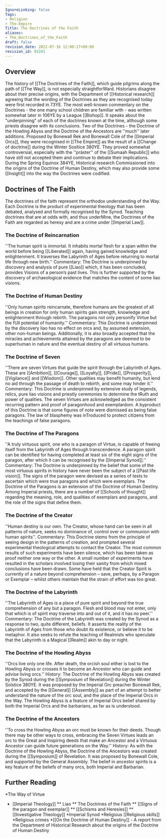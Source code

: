 ```yaml
---
IgnoreLinking: false
Tags:
- Religion
- The-Empire
Title: The Doctrines of the Faith
aliases:
- The_Doctrines_of_the_Faith
draft: false
revision_date: 2022-07-16 12:00:17+00:00
revision_id: 93241
---
```


## Overview
The history of [[The Doctrines of the Faith]], which guide pilgrims along the path of [[The Way]], is not especially straightforWard. Historians disagree about their precise origins, with the Department of [[Historical research]] agreeing that the wording of the Doctrines as they are recognised today were first recorded in 73YE. The most well-known commentary on the Doctrines - the one many school children are familiar with - was written somewhat later in 106YE by a League [[Bishop]]. It speaks about the "underpinning" of each of the doctrines known at the time, although some priests disagree with its conclusions.
Two of the Doctrines - the Doctrine of the Howling Abyss and the Doctrine of the Ancestors are ''much'' later additions. Proposed by Bonewall Rek and Bonewall Cole of the [[Imperial Orcs]], they were recognised in [[The Empire]] as the result of a [[Change of doctrine]] during the Winter Sosltice 380YE. They proved somewhat controversial, especially with the ''präster'' of the [[Sumaah Republic]] who have still not accepted them and continue to debate their implications.
During the Spring Equinox 384YE, Historical research Commissioned into the origins of the Doctrine of Human Destiny, which may also provide some [[Insight]] into the way the Doctrines were codified.
## Doctrines of The Faith
The doctrines of the faith represent the orthodox understanding of the Way. Each Doctrine is the product of experimental theology that has been debated, analysed and formally recognised by the Synod. Teaching doctrines that are at odds with, and thus underMine, the Doctrines of the Faith are regarded as heresy and are a crime under [[Imperial Law]].
### The Doctrine of Reincarnation
''The human spirit is immortal. It inhabits mortal flesh for a span within the world before being [[Liberated]] again, having gained knowledge and enlightenment. It traverses the Labyrinth of Ages before returning to mortal life through new birth.''
Commentary: The Doctrine is underpinned by discovery and analysis of pure [[Liao]] which, it has been concluded, provides Visions of a person’s past lives. This is further supported by the discovery of archaeological evidence that matches the content of some liao visions.
### The Doctrine of Human Destiny
''Only human spirits reincarnate, therefore humans are the greatest of all beings in creation for only human spirits gain strength, knowledge and enlightenment through rebirth. The paragons not only personify Virtue but the fUll potential of humanity.''
Commentary: This Doctrine is underpinned by the discovery liao has no effect on orcs and, by assumed extension, other non-human beings. Additionally, it is also broadly accepted that the miracles and achievements attained by the paragons are deemed to be superhuman in nature and the eventual destiny of all virtuous humans.
### The Doctrine of Seven
''There are seven Virtues that guide the spirit through the Labyrinth of Ages. These are [[Ambition]], [[Courage]], [[Loyalty]], [[Pride]], [[Prosperity]], [[Vigilance]] and [[Wisdom]]. Other qualities may benefit humanity, but lend no aid through the passage of death to rebirth, and some may hinder it.''
Commentary: This Doctrine is underpinned by extensive study of legends, relics, pure liao visions and priestly ceremonies to determine the tRuth and power of qualities. The seven Virtues are acknowledged as the consistent recurring pattern and proof of paragonhood and exemplardom. A byproduct of this Doctrine is that some figures of note were dismissed as being false paragons. The law of blasphemy was inTroduced to protect citizens from the teachings of false paragons.
### The Doctrine of The Paragons
''A truly virtuous spirit, one who is a paragon of Virtue, is capable of freeing itself from the Labyrinth of Ages through transcendence. A paragon spirit can be identified for having completed at least six of the eight signs of the paragon, after which it can be recognised by the [[Imperial Synod]].''
Commentary: The Doctrine is underpinned by the belief that some of the most virtuous spirits in history have never been the subject of a [[Past life vision]]. The signs of the paragon were devised as a series of tests to ascertain which were true paragons and which were exemplars. The Doctrine of the Paragons is an extension of the Doctrine of Human Destiny.
Among Imperial priests, there are a number of [[Schools of thought]] regarding the meaning, role, and qualities of exemplars and paragons, and the role of the signs that define them.
### The Doctrine of the Creator
''Human destiny is our own. The Creator, whose hand can be seen in all patterns of nature, seeks no dominance of, control over or communion with human spirits''.
Commentary: This Doctrine stems from the principle of seeing design in the patterns of creation, and prompted several experimental theological attempts to contact the Creator. The most common results of such experiments have been silence, which has been taken as proof neither one way or the other. A small number of experiments have resulted in the scholars involved losing their sanity from which mixed conclusions have been drawn. Some have held that the Creator Spirit is currently of a nature beyond comprehension – save, perhaps, by a Paragon or Exemplar – whilst others maintain that the strain of effort was too great.
### The Doctrine of the Labyrinth
''The Labyrinth of Ages is a place of pure spirit and beyond the true comprehension of any but a paragon. Flesh and blood may not enter, only that which is of spirit may traverse into and out of it, and it has no peer.''
Commentary: The Doctrine of the Labyrinth was created by the Synod as a response to two, quite different, beliefs. It asserts the reality of the Labyrinth of Ages from those who doubt its existence, or believe it to be metaphor. It also seeks to refute the teaching of Realmists who speculate that the Labyrinth is a Magical [[Realm]] akin to day or night.
### The Doctrine of the Howling Abyss
''Orcs live only one life. After death, the orcish soul either is lost to the Howling Abyss or crosses it to become an Ancestor who can guide and advise living orcs.''
History: The Doctrine of the Howling Abyss was created by the Synod during the [[Symposium of Revelation]] during the Winter Solstice 380YE. It was proposed by the Imperial Orc preacher Bonewall Rek, and accepted by the [[General]] [[Assembly]] as part of an attempt to better understand the nature of the orc soul, and the place of the Imperial Orcs in the Way. The Howling Abyss is a feature of Imperial Orcs belief shared by both the Imperial Orcs and the barbarians, as far as is understood.
### The Doctrine of the Ancestors
''To cross the Howling Abyss an orc must be known for their deeds. Though there may be other ways to cross, embracing the Seven Virtues leads an orc to the Great and Inspiring deeds that make an Ancestor and a Virtuous Ancestor can guide future generations on the Way.''
History: As with the Doctrine of the Howling Abyss, the Doctrine of the Ancestors was created during the [[Symposium]] of Revelation. It was proposed by Bonewall Cole, and supported by the General Assembly. The belief in ancestor spirits is a key feature of the beliefs of many orcs, both Imperial and Barbarian.
## Further Reading
*The Way of Virtue
* [[Imperial Theology]]
** Liao
** The Doctrines of the Faith
** [[Signs of the paragon and exemplar]]
** [[Schisms and Heresies]]
** [[Investigative Theology]]
*Imperial Synod
*Religious [[Religious skills]]
*Religious crimes
*[[On the Doctrine of Human Destiny]] - A report from the Department of Historical Research about the origins of the Doctrine of Human Destiny